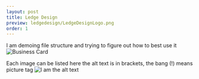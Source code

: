 ```yaml
---
layout: post
title: Ledge Design
preview: ledgedesign/LedgeDesignLogo.png
order: 1
---
```

I am demoing file structure and trying to figure out how to best use it
![Business Card](LedgeDesignBusinessCard.png)

Each image can be listed here the alt text is in brackets, the bang (!) means picture tag
![I am the alt text](LedgeDesignLetterhead.png)